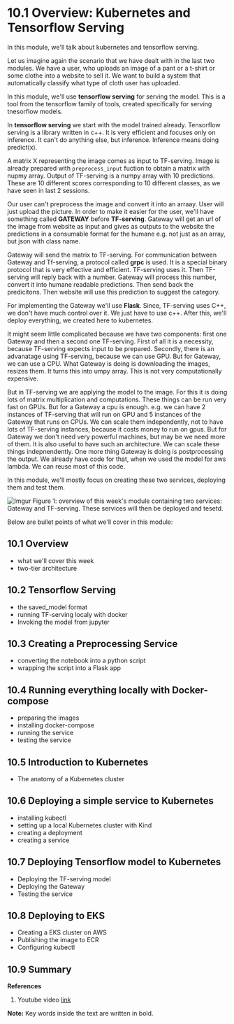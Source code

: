# 10.1 Overview: Kubernetes and Tensorflow Serving

In this module, we'll talk about kubernetes and tensorflow serving.

Let us imagine again the scenario that we have dealt with in the last two modules. We have a user, who uploads an image of a pant or a t-shirt or some clothe into a website to sell it. We want to build a system that automatically classify what type of cloth user has uploaded. 

In this module, we'll use **tensorflow serving** for serving the model. This is a tool from the tensorflow family of tools, created specifically for serving tnesorflow models. 

In **tensorflow serving** we start with the model trained already. Tensorflow serving is a library written in c++. It is very efficient and focuses only on inference. It can't do anything else, but inference. Inference means doing predict(x).

A matrix X representing the image comes as input to TF-serving. Image is already prepared with `preprocess_input` fuction to obtain a matrix with nupmy array. Output of TF-serving is a numpy array with 10 predictions. These are 10 different scores corresponding to 10 different classes, as we have seen in last 2 sessions. 

Our user can't preprocess the image and convert it into an arraay. User will just upload the picture. In order to make it easier for the user, we'll have something called **GATEWAY** before **TF-serving**. Gateway will get an url of the image from website as input and gives as outputs to the website the predictions in a consumable format for the humane e.g. not just as an array, but json with class name. 

Gateway will send the matrix to TF-serving. For communication between Gateway and Tf-serving, a protocol called **grpc** is used. It is a special binary protocol that is very effective and efficient. TF-serving uses it. Then TF-serving will reply back with a number. Gateway will process this number, convert it into humane readable predictions. Then send back the predicitons. Then website will use this prediction to suggest the category. 

For implementing the Gateway we'll use **Flask**. Since, TF-serving uses C++, we don't have much control over it. We just have to use c++. After this, we'll deploy everything, we created here to kubernetes.

It might seem little complicated because we have two components: first one Gateway and then a second one TF-serving. First of all it is a necessity, because TF-serving expects input to be prepared. Secondly, there is an advanatage using TF-serving, because we can use GPU. But for Gateway, we can use a CPU. What Gateway is doing is downloading the images, resizes them. It turns this into umpy array. This is not very computationally expensive. 

But in TF-serving we are applying the model to the image. For this it is doing lots of matrix multiplication and computations. These things can be run very fast on GPUs. But for a Gateway a cpu is enough. e.g. we can have 2 instances of TF-serving that will run on GPU and 5 instances of the Gateway that runs on CPUs. We can scale them independently, not to have lots of TF-serving instances, because it costs money to run on gpus. But for Gateway we don't need very powerful machines, but may be we need more of them. It is also useful to have such an architecture. We can scale these things indepnendently. One more thing Gateway is doing is postprocessing the output. We already have code for that, when we used the model for aws lambda. We can reuse most of this code.

In this module, we'll mostly focus on creating these two services, deploying them and test them. 

![Imgur](https://i.imgur.com/ToRfjIn.png)
Figure 1: overview of this week's module containing two services: Gateway and TF-serving. These services will then be deployed and tesetd.

Below are bullet points of what we'll cover in this module:

## 10.1 Overview
- what we'll cover this week
- two-tier architecture

## 10.2 Tensorflow Serving
- the saved_model format
- running TF-serving localy with docker
- Invoking the model from jupyter

## 10.3 Creating a Preprocessing Service
- converting the notebook into a python script
- wrapping the script into a Flask app

## 10.4 Running everything locally with Docker-compose
- preparing the images
- installing docker-compose
- running the service
- testing the service

## 10.5 Introduction to Kubernetes
- The anatomy of a Kubernetes cluster

## 10.6 Deploying a simple service to Kubernetes

- installing kubectl
- setting up a local Kubernetes cluster with Kind
- creating a deployment
- creating  a service

## 10.7 Deploying Tensorflow model to Kubernetes

- Deploying the TF-serving model
- Deploying the Gateway
- Testing the service

## 10.8 Deploying to EKS

- Creating a EKS cluster on AWS
- Publishing the image to ECR
- Configuring kubectl

## 10.9 Summary 
**References**

1. Youtube video [link](https://www.youtube.com/watch?v=mvPER7YfTkw&list=PL3MmuxUbc_hIhxl5Ji8t4O6lPAOpHaCLR&index=98) 

**Note:** Key words inside the text are written in bold. 
